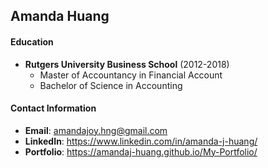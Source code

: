 ## Amanda Huang

#### Education
* **Rutgers University Business School** (2012-2018)
  - Master of Accountancy in Financial Account
  - Bachelor of Science in Accounting

#### Contact Information
* **Email**: amandajoy.hng@gmail.com
* **LinkedIn**: https://www.linkedin.com/in/amanda-j-huang/
* **Portfolio**: https://amandaj-huang.github.io/My-Portfolio/
